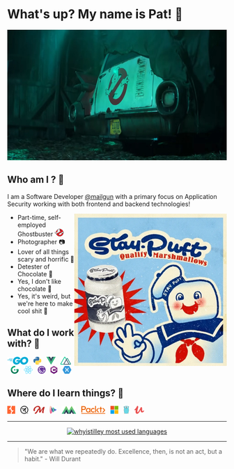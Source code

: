 # What's up? My name is Pat! 👻

<p align="center">

<img alt="Ecto-1; Ghostbusters Afterlife; Sony Pictures" src="https://github.com/whyistilley/whyistilley/blob/master/resources/ghostbusters-2020.jpeg?raw=true" width="723" height="300" />

</p>

## Who am I ? 🤔

I am a Software Developer [@mailgun](https://mailgun.com) with a primary focus on Application Security working with both frontend and backend technologies!  

<img align="right" alt="GIF" src="https://github.com/whyistilley/whyistilley/blob/master/resources/quality-marshmallows.gif?raw=true" width="350" height="350" />

- Part-time, self-employed Ghostbuster ![Ghostbusters Logo](./resources/ghostbusters.png) 
- Photographer 📷
- Lover of all things scary and horrific 🦇
- Detester of Chocolate 🍫
- Yes, I don't like chocolate 🤨
- Yes, it's weird, but we're here to make cool shit 🎉

## What do I work with? 🚧

[![Golang](./resources/golang.png)](https://golang.org)
&nbsp;
[![Python](./resources/python.png)](https://www.python.org/)
&nbsp;
[![VueJS](./resources/vue.png)](https://vuejs.org)
&nbsp;
[![NuxtJS](./resources/nuxt.png)](https://nuxtjs.org)
&nbsp;
[![Gridsome](./resources/gridsome.png)](https://gridsome.org)
&nbsp;
[![ReactJS](./resources/react.png)](https://reactjs.org)
&nbsp;
[![GatsbyJS](./resources/gatsby.png)](https://gatsbyjs.com)
&nbsp;
[![CSharp](./resources/csharp.png)](https://docs.microsoft.com/en-us/dotnet/csharp/)
&nbsp;
[![Xamarin](./resources/xamarin.png)](https://docs.microsoft.com/en-us/xamarin/)

## Where do I learn things? 📓

[![PortSwigger](./resources/portswigger.png)](https://portswigger.net)
&nbsp;
[![OWASP](./resources/owasp.png)](https://owasp.org)
&nbsp;
[![Frontend Masters](./resources/frontendmasters.png)](https://frontendmasters.com)
&nbsp;
[![Vue School](./resources/vueschool.io.png)](https://vueschool.io)
&nbsp;
[![Vue Mastery](./resources/vuemastery.png)](https://vuemastery.com)
&nbsp;
[![PacktPub](./resources/packt.png)](https://www.packtpub.com)
&nbsp;
[![Microsoft Docs](./resources/microsoft.png)](https://docs.microsoft.com/en-us/learn/)
&nbsp;
[![Golang Docs](./resources/gopher.png)](https://golang.org/doc/)
&nbsp;
[![Udemy](./resources/udemy.png)](https://udemy.com)

---

<a href="https://github.com/anuraghazra/github-readme-stats">

<p align="center">

<img src="https://github-readme-stats-five-tan.vercel.app/api/top-langs/?username=whyistilley&show_icons=true&title_color=fff&icon_color=79ff97&text_color=9f9f9f&bg_color=151515&layout=compact&langs_count=10&hide=css,html,javascript" alt="whyistilley most used languages" />

</p>

</a>

---

> "We are what we repeatedly do. Excellence, then, is not an act, but a habit." \- Will Durant
